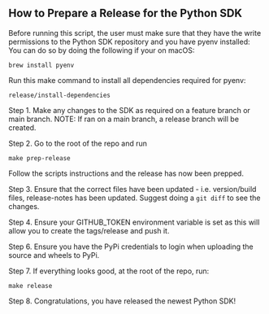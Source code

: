 ## How to Prepare a Release for the Python SDK

Before running this script, the user must make sure that they have the write permissions to the Python SDK repository and you have pyenv installed: You can do so by doing the following if your on macOS:

```
brew install pyenv
```

Run this make command to install all dependencies required for pyenv:
```
release/install-dependencies
```

Step 1. Make any changes to the SDK as required on a feature branch or main branch.
NOTE: If ran on a main branch, a release branch will be created.

Step 2. Go to the root of the repo and run 
```
make prep-release
```
Follow the scripts instructions and the release has now been prepped.

Step 3. Ensure that the correct files have been updated - i.e. version/build files, release-notes has been updated. Suggest doing a `git diff` to see the changes.

Step 4. Ensure your GITHUB_TOKEN environment variable is set as this will allow you to create the tags/release and push it.

Step 6. Ensure you have the PyPi credentials to login when uploading the source and wheels to PyPi.

Step 7. If everything looks good, at the root of the repo, run:
```
make release
```
Step 8. Congratulations, you have released the newest Python SDK!